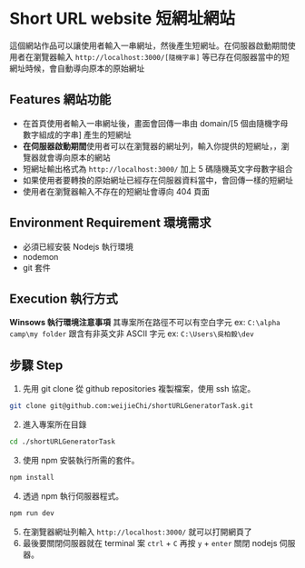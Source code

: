 # Short URL website 短網址網站
這個網站作品可以讓使用者輸入一串網址，然後產生短網址。在伺服器啟動期間使用者在瀏覽器輸入 `http://localhost:3000/[隨機字串]` 等已存在伺服器當中的短網址時候，會自動導向原本的原始網址

## Features 網站功能
* 在首頁使用者輸入一串網址後，畫面會回傳一串由 domain/[5 個由隨機字母數字組成的字串] 產生的短網址
* **在伺服器啟動期間**使用者可以在瀏覽器的網址列，輸入你提供的短網址，，瀏覽器就會導向原本的網站
* 短網址輸出格式為 `http://localhost:3000/` 加上 5 碼隨機英文字母數字組合
* 如果使用者要轉換的原始網址已經存在伺服器資料當中，會回傳一樣的短網址
* 使用者在瀏覽器輸入不存在的短網址會導向 404 頁面

## Environment Requirement 環境需求
* 必須已經安裝 Nodejs 執行環境
* nodemon
* git 套件

## Execution 執行方式
**Winsows 執行環境注意事項**
    其專案所在路徑不可以有空白字元 ex: `C:\alpha camp\my folder` 跟含有非英文非 ASCII 字元 ex: `C:\Users\吳柏毅\dev`

## 步驟 Step
1. 先用 git clone 從 github repositories 複製檔案，使用 ssh 協定。
```sh
git clone git@github.com:weijieChi/shortURLGeneratorTask.git
```
2. 進入專案所在目錄
```sh
cd ./shortURLGeneratorTask
```
3. 使用 npm 安裝執行所需的套件。
```sh
npm install
```
4. 透過 npm 執行伺服器程式。
```sh
npm run dev
```
5. 在瀏覽器網址列輸入 `http://localhost:3000/` 就可以打開網頁了
6. 最後要關閉伺服器就在 terminal 案 `ctrl` + `C` 再按 `y` + `enter` 關閉 nodejs 伺服器。